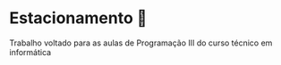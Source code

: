 # Estacionamento 🚗
Trabalho voltado para as aulas de Programação III do curso técnico em informática
